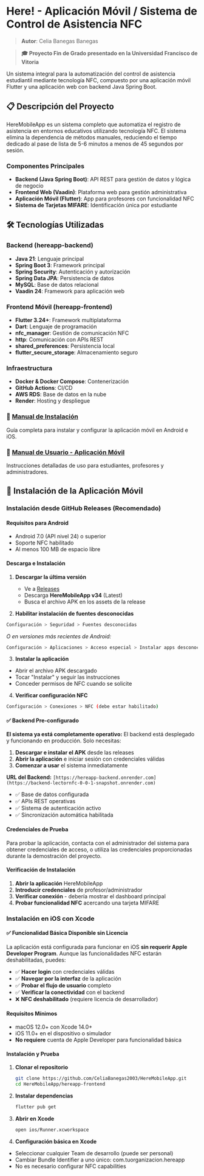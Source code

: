 # Here! - Aplicación Móvil / Sistema de Control de Asistencia NFC

> **Autor**: Celia Banegas Banegas

> **🎓 Proyecto Fin de Grado presentado en la Universidad Francisco de Vitoria**

Un sistema integral para la automatización del control de asistencia estudiantil mediante tecnología NFC, compuesto por una aplicación móvil Flutter y una aplicación web con backend Java Spring Boot.
## 📋 Descripción del Proyecto

HereMobileApp es un sistema completo que automatiza el registro de asistencia en entornos educativos utilizando tecnología NFC. El sistema elimina la dependencia de métodos manuales, reduciendo el tiempo dedicado al pase de lista de 5-6 minutos a menos de 45 segundos por sesión.

### Componentes Principales

- **Backend (Java Spring Boot)**: API REST para gestión de datos y lógica de negocio
- **Frontend Web (Vaadin)**: Plataforma web para gestión administrativa
- **Aplicación Móvil (Flutter)**: App para profesores con funcionalidad NFC
- **Sistema de Tarjetas MIFARE**: Identificación única por estudiante
## 🛠️ Tecnologías Utilizadas

### Backend (hereapp-backend)
- **Java 21**: Lenguaje principal
- **Spring Boot 3**: Framework principal
- **Spring Security**: Autenticación y autorización
- **Spring Data JPA**: Persistencia de datos
- **MySQL**: Base de datos relacional
- **Vaadin 24**: Framework para aplicación web

### Frontend Móvil (hereapp-frontend)
- **Flutter 3.24+**: Framework multiplataforma
- **Dart**: Lenguaje de programación
- **nfc_manager**: Gestión de comunicación NFC
- **http**: Comunicación con APIs REST
- **shared_preferences**: Persistencia local
- **flutter_secure_storage**: Almacenamiento seguro

### Infraestructura
- **Docker & Docker Compose**: Contenerización
- **GitHub Actions**: CI/CD
- **AWS RDS**: Base de datos en la nube
- **Render**: Hosting y despliegue

### 📱 [Manual de Instalación](./docs/manual-instalacion.md)
Guía completa para instalar y configurar la aplicación móvil en Android e iOS.

### 👤 [Manual de Usuario - Aplicación Móvil](./docs/manual-usuario-movil.md)
Instrucciones detalladas de uso para estudiantes, profesores y administradores.

## 📱 Instalación de la Aplicación Móvil

### Instalación desde GitHub Releases (Recomendado)

#### Requisitos para Android
- Android 7.0 (API nivel 24) o superior
- Soporte NFC habilitado
- Al menos 100 MB de espacio libre

#### Descarga e Instalación

1. **Descargar la última versión**
   - Ve a [Releases](https://github.com/CeliaBanegas2003/HereMobileApp/releases)
   - Descarga **HereMobileApp v34** (Latest)
   - Busca el archivo APK en los assets de la release

2. **Habilitar instalación de fuentes desconocidas**
```bash
Configuración > Seguridad > Fuentes desconocidas
```

*O en versiones más recientes de Android:*
```bash
Configuración > Aplicaciones > Acceso especial > Instalar apps desconocidas
```

3. **Instalar la aplicación**
- Abrir el archivo APK descargado
- Tocar "Instalar" y seguir las instrucciones
- Conceder permisos de NFC cuando se solicite

4. **Verificar configuración NFC**
```bash
Configuración > Conexiones > NFC (debe estar habilitado)
```

#### ✅ Backend Pre-configurado

**El sistema ya está completamente operativo:** El backend está desplegado y funcionando en producción. Solo necesitas:

1. **Descargar e instalar el APK** desde las releases
2. **Abrir la aplicación** e iniciar sesión con credenciales válidas
3. **Comenzar a usar** el sistema inmediatamente

**URL del Backend:** `[https://hereapp-backend.onrender.com](https://backend-lectornfc-0-0-1-snapshot.onrender.com)`
- ✅ Base de datos configurada
- ✅ APIs REST operativas  
- ✅ Sistema de autenticación activo
- ✅ Sincronización automática habilitada

#### Credenciales de Prueba

Para probar la aplicación, contacta con el administrador del sistema para obtener credenciales de acceso, o utiliza las credenciales proporcionadas durante la demostración del proyecto.

#### Verificación de Instalación

1. **Abrir la aplicación** HereMobileApp
2. **Introducir credenciales** de profesor/administrador
3. **Verificar conexión** - debería mostrar el dashboard principal
4. **Probar funcionalidad NFC** acercando una tarjeta MIFARE

### Instalación en iOS con Xcode

#### ✅ Funcionalidad Básica Disponible sin Licencia

La aplicación está configurada para funcionar en iOS **sin requerir Apple Developer Program**. Aunque las funcionalidades NFC estarán deshabilitadas, puedes:

- ✅ **Hacer login** con credenciales válidas
- ✅ **Navegar por la interfaz** de la aplicación
- ✅ **Probar el flujo de usuario** completo
- ✅ **Verificar la conectividad** con el backend
- ❌ **NFC deshabilitado** (requiere licencia de desarrollador)

#### Requisitos Mínimos
- macOS 12.0+ con Xcode 14.0+
- iOS 11.0+ en el dispositivo o simulador
- **No requiere** cuenta de Apple Developer para funcionalidad básica

#### Instalación y Prueba

1. **Clonar el repositorio**
   ```bash
   git clone https://github.com/CeliaBanegas2003/HereMobileApp.git
   cd HereMobileApp/hereapp-frontend
   ```
2. **Instalar dependencias**
   ```bash
   flutter pub get
   ```
3. **Abrir en Xcode**
   ```bash
   open ios/Runner.xcworkspace
   ```
4. **Configuración básica en Xcode**
- Seleccionar cualquier Team de desarrollo (puede ser personal)
- Cambiar Bundle Identifier a uno único: com.tuorganizacion.hereapp
- No es necesario configurar NFC capabilities
